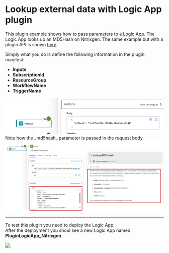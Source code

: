 # Lookup external data with Logic App plugin

This plugin example shows how to pass parameters to a Logic App. The Logic App looks up an MD5Hash on Nitrixgen. The same example but with a plugin API is shown [here](https://github.com/mariocuomo/Experimenting-With-Security-Copilot/tree/main/skilling%20series/Day%202%20-%20API/NoAuth_API).

Simply what you do is define the following information in the plugin manifest:

- **Inputs**
- **SubscriptionId**
- **ResourceGroup**
- **WorkflowName**
- **TriggerName**

<div align="center">
  <img src="https://github.com/mariocuomo/Experimenting-With-Security-Copilot/blob/main/img/logicapp_nitrixgen.png" width="800"> </img>
</div>
Note how the _md5hash_ parameter is passed in the request body.

<div align="center">
  <img src="https://github.com/mariocuomo/Experimenting-With-Security-Copilot/blob/main/img/logicapp_nitrixgenskill.png" width="800"> </img>
</div>

---

To test this plugin you need to deploy the Logic App. <br>
After the deployment you shoul see a new Logic App named **PluginLogicApp_Nitrixgen**.

<a href="https://portal.azure.com/#create/Microsoft.Template/uri/https%3A%2F%2Fraw.githubusercontent.com%2Fmariocuomo%2FExperimenting-With-Security-Copilot%2Frefs%2Fheads%2Fmain%2Fskilling%20series%2FDay%203%20-%20GPT%20and%20LogicApp%2FEmailStandard_LogicApp%2Fdeployment.json" target="_blank">
<img src="https://aka.ms/deploytoazurebutton"/>
</a>
